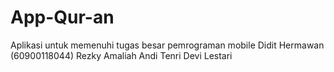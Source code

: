 # App-Qur-an
Aplikasi untuk memenuhi tugas besar pemrograman mobile
Didit Hermawan (60900118044)
Rezky Amaliah
Andi Tenri
Devi Lestari
